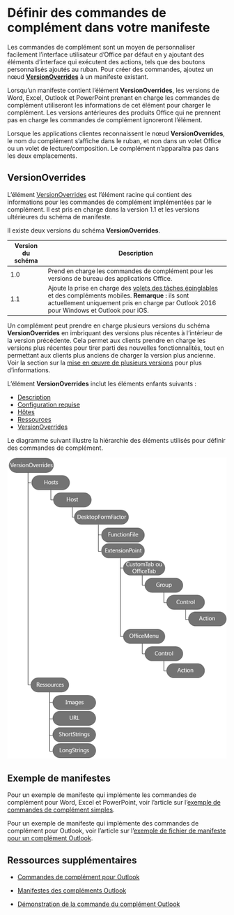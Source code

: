 # <a name="define-add-in-commands-in-your-manifest"></a>Définir des commandes de complément dans votre manifeste

Les commandes de complément sont un moyen de personnaliser facilement l’interface utilisateur d’Office par défaut en y ajoutant des éléments d’interface qui exécutent des actions, tels que des boutons personnalisés ajoutés au ruban. Pour créer des commandes, ajoutez un nœud **[VersionOverrides](../../../reference/manifest/versionoverrides.md)** à un manifeste existant. 

Lorsqu’un manifeste contient l’élément **VersionOverrides**, les versions de Word, Excel, Outlook et PowerPoint prenant en charge les commandes de complément utiliseront les informations de cet élément pour charger le complément. Les versions antérieures des produits Office qui ne prennent pas en charge les commandes de complément ignoreront l’élément.

Lorsque les applications clientes reconnaissent le nœud **VersionOverrides**, le nom du complément s’affiche dans le ruban, et non dans un volet Office ou un volet de lecture/composition. Le complément n’apparaîtra pas dans les deux emplacements.
 
## <a name="versionoverrides"></a>VersionOverrides

L’élément [VersionOverrides](../../../reference/manifest/versionoverrides.md) est l’élément racine qui contient des informations pour les commandes de complément implémentées par le complément. Il est pris en charge dans la version 1.1 et les versions ultérieures du schéma de manifeste.

Il existe deux versions du schéma **VersionOverrides**.

| Version du schéma | Description |
|----------------|-------------|
| 1.0 | Prend en charge les commandes de complément pour les versions de bureau des applications Office. | 
| 1.1 | Ajoute la prise en charge des [volets des tâches épinglables](./pinnable-taskpane.md) et des compléments mobiles. **Remarque :** ils sont actuellement uniquement pris en charge par Outlook 2016 pour Windows et Outlook pour iOS. |

Un complément peut prendre en charge plusieurs versions du schéma **VersionOverrides** en imbriquant des versions plus récentes à l’intérieur de la version précédente. Cela permet aux clients prendre en charge les versions plus récentes pour tirer parti des nouvelles fonctionnalités, tout en permettant aux clients plus anciens de charger la version plus ancienne. Voir la section sur la [mise en œuvre de plusieurs versions](../../../reference/manifest/versionoverrides.md#implementing-multiple-versions) pour plus d’informations.

L’élément **VersionOverrides** inclut les éléments enfants suivants :

- [Description](../../../reference/manifest/description.md)
- [Configuration requise](../../../reference/manifest/requirements.md)
- [Hôtes](../../../reference/manifest/hosts.md)
- [Ressources](../../../reference/manifest/resources.md)
- [VersionOverrides](../../../reference/manifest/versionoverrides.md)

Le diagramme suivant illustre la hiérarchie des éléments utilisés pour définir des commandes de complément. 

![Hiérarchie des éléments de commandes de complément dans le manifeste](../../../images/080da303-51c4-4882-b74a-7ba11517c0ad.png)

## <a name="sample-manifests"></a>Exemple de manifestes

Pour un exemple de manifeste qui implémente les commandes de complément pour Word, Excel et PowerPoint, voir l’article sur l’[exemple de commandes de complément simples](https://github.com/OfficeDev/Office-Add-in-Commands-Samples/tree/master/Simple).

Pour un exemple de manifeste qui implémente des commandes de complément pour Outlook, voir l’article sur l’[exemple de fichier de manifeste pour un complément Outlook](https://github.com/jasonjoh/command-demo/blob/master/command-demo-manifest.xml).

## <a name="additional-resources"></a>Ressources supplémentaires

- [Commandes de complément pour Outlook](../../outlook/add-in-commands-for-outlook.md)
    
- [Manifestes des compléments Outlook](../../outlook/manifests/manifests.md)
    
- [Démonstration de la commande du complément Outlook](https://github.com/jasonjoh/command-demo)

